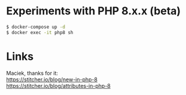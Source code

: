 # Experiments with PHP 8.x.x (beta)
```sh
$ docker-compose up -d
$ docker exec -it php8 sh
```
# Links
Maciek, thanks for it:  
https://stitcher.io/blog/new-in-php-8  
https://stitcher.io/blog/attributes-in-php-8    

